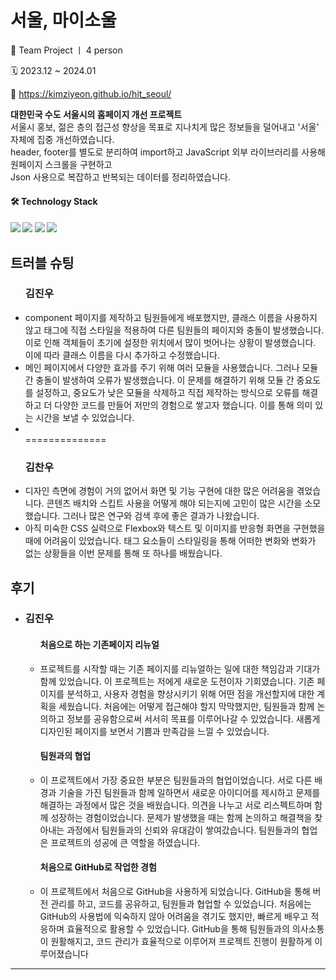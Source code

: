# 서울, 마이소울
<p> 👥 Team Project ㅣ 4 person</p>
<p> 🗓️ 2023.12 ~ 2024.01</p>
<p>
  🔗 <a href="https://kimziyeon.github.io/hit_seoul/" target="_blank"> https://kimziyeon.github.io/hit_seoul/</a>
</p>

<p>
<b>대한민국 수도 서울시의 홈페이지 개선 프로젝트</b> <br/>
서울시 홍보, 젊은 층의 접근성 향상을 목표로 지나치게 많은 정보들을 덜어내고 '서울' 자체에 집중 개선하였습니다.<br/>
header, footer를 별도로 분리하여 import하고 JavaScript 외부 라이브러리를 사용해 원페이지 스크롤을 구현하고<br/>
Json 사용으로 복잡하고 반복되는 데이터를 정리하였습니다.<br/>
</p>

<h4> 🛠️ Technology Stack<h4>
<img src="https://img.shields.io/badge/html-E34F26?style=flat-square&logo=html"/>
<img src="https://img.shields.io/badge/Javascript-ffb13b?style=flat-square&logo=javascript&logoColor=white"/>
<img src="https://img.shields.io/badge/Sass-CC6699?style=flat-square&logo=sass&logoColor=white"/>
<img src="https://img.shields.io/badge/figma-F24E1E?style=flat-square&logo=figma&logoColor=white"/>




<h2>트러블 슈팅</h2>
<ul>
  <h3>김진우</h3>
  <li>component 페이지를 제작하고 팀원들에게 배포했지만, 클래스 이름을 사용하지 않고 태그에 직접 스타일을 적용하여 다른 팀원들의 페이지와 충돌이 발생했습니다. 이로 인해 객체들이 초기에 설정한 위치에서 많이 벗어나는 상황이 발생했습니다. 이에 따라 클래스 이름을 다시 추가하고 수정했습니다.
  </li>
  <li>메인 페이지에서 다양한 효과를 주기 위해 여러 모듈을 사용했습니다. 그러나 모듈 간 충돌이 발생하여 오류가 발생했습니다. 이 문제를 해결하기 위해 모듈 간 중요도를 설정하고, 중요도가 낮은 모듈을 삭제하고 직접 제작하는 방식으로 오류를 해결하고 더 다양한 코드를 만들어 저만의 경험으로 쌓고자 했습니다. 이를 통해 의미 있는 시간을 보낼 수 있었습니다.</li>
  <li></li>
==============
  <h3>김찬우</h3>
  <li>디자인 측면에 경험이 거의 없어서 화면 및 기능 구현에 대한 많은 어려움을 겪었습니다. 콘텐츠 배치와 스킵트 사용을 어떻게 해야 되는지에 고민이 많은 시간을 소모했습니다. 그러나 많은 연구와 검색 후에 좋은 결과가 나왔습니다.
  </li>
  <li>아직 미숙한 CSS 실력으로 Flexbox와 텍스트 및 이미지를 반응형 화면을 구현했을때에 어려움이 있었습니다. 태그 요소들이 스타일링을 통해 어떠한 변화와 변화가 없는 상황들을 이번 문제를 통해 또 하나를 배웠습니다.</li>
</ul>

<h2>후기</h2>
<ul>
  <li>
  <h3>김진우</h3>
    <ul>
      <h4>처음으로 하는 기존페이지 리뉴얼</h4>
      <li>프로젝트를 시작할 때는 기존 페이지를 리뉴얼하는 일에 대한 책임감과 기대가 함께 있었습니다. 이 프로젝트는 저에게 새로운 도전이자 기회였습니다. 기존 페이지를 분석하고, 사용자 경험을 향상시키기 위해 어떤 점을 개선할지에 대한 계획을 세웠습니다. 처음에는 어떻게 접근해야 할지 막막했지만, 팀원들과 함께 논의하고 정보를 공유함으로써 서서히 목표를 이루어나갈 수 있었습니다. 새롭게 디자인된 페이지를 보면서 기쁨과 만족감을 느낄 수 있었습니다.</li>
    <h4>팀원과의 협업</h4>
    <li>이 프로젝트에서 가장 중요한 부분은 팀원들과의 협업이었습니다. 서로 다른 배경과 기술을 가진 팀원들과 함께 일하면서 새로운 아이디어를 제시하고 문제를 해결하는 과정에서 많은 것을 배웠습니다. 의견을 나누고 서로 리스펙트하며 함께 성장하는 경험이었습니다. 문제가 발생했을 때는 함께 논의하고 해결책을 찾아내는 과정에서 팀원들과의 신뢰와 유대감이 쌓여갔습니다. 팀원들과의 협업은 프로젝트의 성공에 큰 역할을 하였습니다.</li>
      <h4>처음으로 GitHub로 작업한 경험</h4>
      <li>이 프로젝트에서 처음으로 GitHub을 사용하게 되었습니다. GitHub을 통해 버전 관리를 하고, 코드를 공유하고, 팀원들과 협업할 수 있었습니다. 처음에는 GitHub의 사용법에 익숙하지 않아 어려움을 겪기도 했지만, 빠르게 배우고 적응하며 효율적으로 활용할 수 있었습니다. GitHub을 통해 팀원들과의 의사소통이 원활해지고, 코드 관리가 효율적으로 이루어져 프로젝트 진행이 원활하게 이루어졌습니다</li>
    </ul>
  </li>
</ul>


------------------------------
